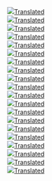 <img src='585875ff-f8c5-4a02-acd7-fef37dc9ff11_0.png'><a href='585875ff-f8c5-4a02-acd7-fef37dc9ff11_0.png.en.txt'>Translated</a><br><img src='585875ff-f8c5-4a02-acd7-fef37dc9ff11_1.png'><a href='585875ff-f8c5-4a02-acd7-fef37dc9ff11_1.png.en.txt'>Translated</a><br><img src='585875ff-f8c5-4a02-acd7-fef37dc9ff11_2.png'><a href='585875ff-f8c5-4a02-acd7-fef37dc9ff11_2.png.en.txt'>Translated</a><br><img src='585875ff-f8c5-4a02-acd7-fef37dc9ff11_3.png'><a href='585875ff-f8c5-4a02-acd7-fef37dc9ff11_3.png.en.txt'>Translated</a><br><img src='585875ff-f8c5-4a02-acd7-fef37dc9ff11_4.png'><a href='585875ff-f8c5-4a02-acd7-fef37dc9ff11_4.png.en.txt'>Translated</a><br><img src='585875ff-f8c5-4a02-acd7-fef37dc9ff11_5.png'><a href='585875ff-f8c5-4a02-acd7-fef37dc9ff11_5.png.en.txt'>Translated</a><br><img src='585875ff-f8c5-4a02-acd7-fef37dc9ff11_6.png'><a href='585875ff-f8c5-4a02-acd7-fef37dc9ff11_6.png.en.txt'>Translated</a><br><img src='585875ff-f8c5-4a02-acd7-fef37dc9ff11_7.png'><a href='585875ff-f8c5-4a02-acd7-fef37dc9ff11_7.png.en.txt'>Translated</a><br><img src='585875ff-f8c5-4a02-acd7-fef37dc9ff11_8.png'><a href='585875ff-f8c5-4a02-acd7-fef37dc9ff11_8.png.en.txt'>Translated</a><br><img src='585875ff-f8c5-4a02-acd7-fef37dc9ff11_9.png'><a href='585875ff-f8c5-4a02-acd7-fef37dc9ff11_9.png.en.txt'>Translated</a><br><img src='585875ff-f8c5-4a02-acd7-fef37dc9ff11_10.png'><a href='585875ff-f8c5-4a02-acd7-fef37dc9ff11_10.png.en.txt'>Translated</a><br><img src='585875ff-f8c5-4a02-acd7-fef37dc9ff11_11.png'><a href='585875ff-f8c5-4a02-acd7-fef37dc9ff11_11.png.en.txt'>Translated</a><br><img src='585875ff-f8c5-4a02-acd7-fef37dc9ff11_12.png'><a href='585875ff-f8c5-4a02-acd7-fef37dc9ff11_12.png.en.txt'>Translated</a><br><img src='585875ff-f8c5-4a02-acd7-fef37dc9ff11_13.png'><a href='585875ff-f8c5-4a02-acd7-fef37dc9ff11_13.png.en.txt'>Translated</a><br><img src='585875ff-f8c5-4a02-acd7-fef37dc9ff11_14.png'><a href='585875ff-f8c5-4a02-acd7-fef37dc9ff11_14.png.en.txt'>Translated</a><br><img src='585875ff-f8c5-4a02-acd7-fef37dc9ff11_15.png'><a href='585875ff-f8c5-4a02-acd7-fef37dc9ff11_15.png.en.txt'>Translated</a><br><img src='585875ff-f8c5-4a02-acd7-fef37dc9ff11_16.png'><a href='585875ff-f8c5-4a02-acd7-fef37dc9ff11_16.png.en.txt'>Translated</a><br><img src='585875ff-f8c5-4a02-acd7-fef37dc9ff11_17.png'><a href='585875ff-f8c5-4a02-acd7-fef37dc9ff11_17.png.en.txt'>Translated</a><br><img src='585875ff-f8c5-4a02-acd7-fef37dc9ff11_18.png'><a href='585875ff-f8c5-4a02-acd7-fef37dc9ff11_18.png.en.txt'>Translated</a><br><img src='585875ff-f8c5-4a02-acd7-fef37dc9ff11_19.png'><a href='585875ff-f8c5-4a02-acd7-fef37dc9ff11_19.png.en.txt'>Translated</a><br>
